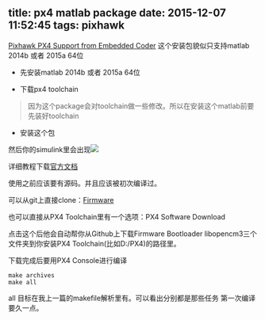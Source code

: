 title: px4 matlab package
date: 2015-12-07 11:52:45
tags: pixhawk
---
[Pixhawk PX4 Support from Embedded Coder](http://cn.mathworks.com/hardware-support/pixhawk.html)
这个安装包貌似只支持matlab 2014b 或者 2015a 64位

* 先安装matlab 2014b 或者 2015a 64位

* 下载px4 toolchain 

> 因为这个package会对toolchain做一些修改。所以在安装这个matlab前要先装好toolchain

* 安装这个包

<!--more-->
然后你的simulink里会出现![](http://7xk7fp.com1.z0.glb.clouddn.com/simulink.png)

详细教程下载[官方文档](http://www.mathworks.com/hardware-support/files/dds-blockset-support-package-user-guide.pdf)

使用之前应该要有源码。并且应该被初次编译过。

可以从git上直接clone：[Firmware](https://github.com/PX4)

也可以直接从PX4 Toolchain里有一个选项：PX4 Software Download

点击这个后他会自动帮你从Github上下载Firmware Bootloader libopencm3三个文件夹到你安装PX4 Toolchain(比如D:/PX4)的路径里。

下载完成后要用PX4 Console进行编译

```
make archives
make all
```
all 目标在我上一篇的makefile解析里有。可以看出分别都是那些任务
第一次编译要久一点。

